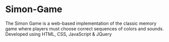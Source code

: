 # Simon-Game
The Simon Game is a web-based implementation of the classic memory game where players must choose correct sequences of colors and sounds. Developed using HTML, CSS, JavaScript &amp; JQuery
